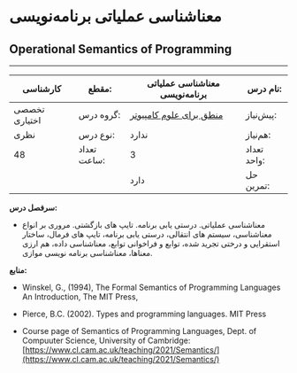 # معناشناسی عملیاتی برنامه‌نویسی

## Operational Semantics of Programming

---

| کارشناسی      | مقطع:       | معناشناسی عملیاتی برنامه‌نویسی                                       | نام درس:    |
| ------------- | ----------- | -------------------------------------------------------------------- | ----------- |
| تخصصی اختیاری | گروه درس:   | [منطق برای علوم کامپیوتر](../elective/Logic-for-Computer-Science.md) | پیش‌نیاز:   |
| نظری          | نوع درس:    | ندارد                                                                | هم‌نیاز:    |
| 48            | تعداد ساعت: | 3                                                                    | تعداد واحد: |
|               |             | دارد                                                                 | حل تمرین:   |

**سرفصل درس:**

- معناشناسی عملیاتی. درستی یابی برنامه. تایپ های بازگشتی. مروری بر انواع معناشناسی، سیستم های انتقالی، درستی یابی برنامه، تایپ های فرمال، ساختار استقرایی و درختی تجرید شده، توابع و فراخوانی توابع، معناشناسی داده، هم ارزی معناها، معناشناسی برنامه نویسی موازی.

**منابع:**

- Winskel, G., (1994), The Formal Semantics of Programming Languages An Introduction, The MIT Press,

- Pierce, B.C. (2002). Types and programming languages. MIT Press

- Course page of Semantics of Programming Languages, Dept. of Compuuter Science, University of Cambridge: [https://www.cl.cam.ac.uk/teaching/2021/Semantics/](https://www.cl.cam.ac.uk/teaching/2021/Semantics/)
